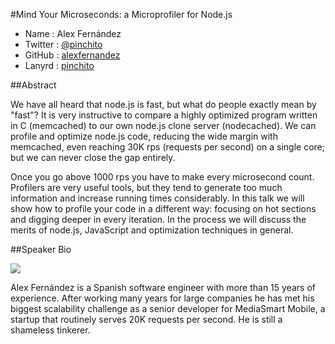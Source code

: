#Mind Your Microseconds: a Microprofiler for Node.js

* Name      : Alex Fernández
* Twitter   : [@pinchito][]
* GitHub    : [alexfernandez][]
* Lanyrd    : [pinchito][]

##Abstract

We have all heard that node.js is fast, but what do people exactly mean by "fast"?
It is very instructive to compare a highly optimized program written in C (memcached)
to our own node.js clone server (nodecached).
We can profile and optimize node.js code, reducing the wide margin with memcached,
even reaching 30K rps (requests per second) on a single core; but we can never close the gap entirely.

Once you go above 1000 rps you have to make every microsecond count.
Profilers are very useful tools, but they tend to generate too much information
and increase running times considerably.
In this talk we will show how to profile your code in a different way:
focusing on hot sections and digging deeper in every iteration.
In the process we will discuss the merits of node.js, JavaScript
and optimization techniques in general. 

##Speaker Bio

![](https://raw.github.com/cascadiajs/2014.cascadiajs.com/master/images/alexfernandez.png)

Alex Fernández is a Spanish software engineer with more than 15 years of experience.
After working many years for large companies he has met his biggest scalability challenge
as a senior developer for MediaSmart Mobile,
a startup that routinely serves 20K requests per second.
He is still a shameless tinkerer.

[@pinchito]:http://twitter.com/pinchito
[alexfernandez]:http://github.com/alexfernandez
[pinchito]:http://lanyrd.com/profile/pinchito/

